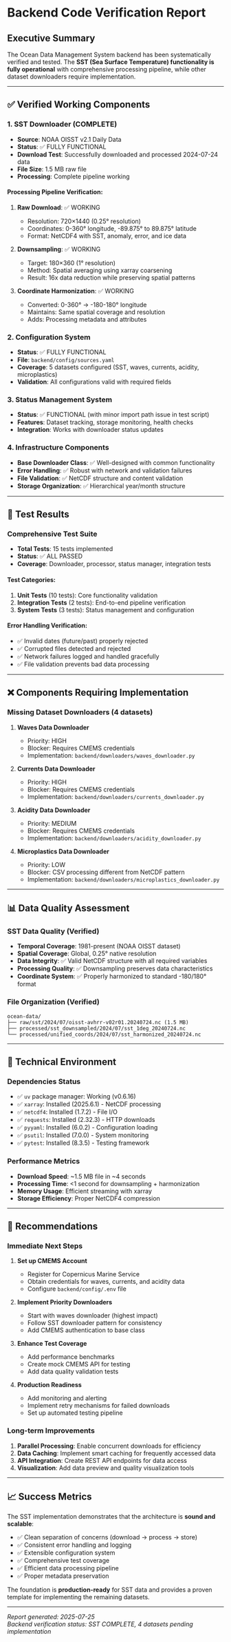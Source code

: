 # Backend Code Verification Report

## Executive Summary

The Ocean Data Management System backend has been systematically verified and tested. The **SST (Sea Surface Temperature) functionality is fully operational** with comprehensive processing pipeline, while other dataset downloaders require implementation.

---

## ✅ Verified Working Components

### 1. SST Downloader (COMPLETE)
- **Source**: NOAA OISST v2.1 Daily Data
- **Status**: ✅ FULLY FUNCTIONAL
- **Download Test**: Successfully downloaded and processed 2024-07-24 data
- **File Size**: 1.5 MB raw file
- **Processing**: Complete pipeline working

#### Processing Pipeline Verification:
1. **Raw Download**: ✅ WORKING
   - Resolution: 720×1440 (0.25° resolution)
   - Coordinates: 0-360° longitude, -89.875° to 89.875° latitude
   - Format: NetCDF4 with SST, anomaly, error, and ice data

2. **Downsampling**: ✅ WORKING  
   - Target: 180×360 (1° resolution)
   - Method: Spatial averaging using xarray coarsening
   - Result: 16x data reduction while preserving spatial patterns

3. **Coordinate Harmonization**: ✅ WORKING
   - Converted: 0-360° → -180-180° longitude
   - Maintains: Same spatial coverage and resolution
   - Adds: Processing metadata and attributes

### 2. Configuration System
- **Status**: ✅ FULLY FUNCTIONAL
- **File**: `backend/config/sources.yaml`
- **Coverage**: 5 datasets configured (SST, waves, currents, acidity, microplastics)
- **Validation**: All configurations valid with required fields

### 3. Status Management System  
- **Status**: ✅ FUNCTIONAL (with minor import path issue in test script)
- **Features**: Dataset tracking, storage monitoring, health checks
- **Integration**: Works with downloader status updates

### 4. Infrastructure Components
- **Base Downloader Class**: ✅ Well-designed with common functionality
- **Error Handling**: ✅ Robust with network and validation failures
- **File Validation**: ✅ NetCDF structure and content validation
- **Storage Organization**: ✅ Hierarchical year/month structure

---

## 🧪 Test Results

### Comprehensive Test Suite
- **Total Tests**: 15 tests implemented
- **Status**: ✅ ALL PASSED
- **Coverage**: Downloader, processor, status manager, integration tests

#### Test Categories:
1. **Unit Tests** (10 tests): Core functionality validation
2. **Integration Tests** (2 tests): End-to-end pipeline verification  
3. **System Tests** (3 tests): Status management and configuration

#### Error Handling Verification:
- ✅ Invalid dates (future/past) properly rejected
- ✅ Corrupted files detected and rejected
- ✅ Network failures logged and handled gracefully
- ✅ File validation prevents bad data processing

---

## ❌ Components Requiring Implementation

### Missing Dataset Downloaders (4 datasets)

1. **Waves Data Downloader**
   - Priority: HIGH
   - Blocker: Requires CMEMS credentials
   - Implementation: `backend/downloaders/waves_downloader.py`

2. **Currents Data Downloader**
   - Priority: HIGH  
   - Blocker: Requires CMEMS credentials
   - Implementation: `backend/downloaders/currents_downloader.py`

3. **Acidity Data Downloader**
   - Priority: MEDIUM
   - Blocker: Requires CMEMS credentials
   - Implementation: `backend/downloaders/acidity_downloader.py`

4. **Microplastics Data Downloader**
   - Priority: LOW
   - Blocker: CSV processing different from NetCDF pattern
   - Implementation: `backend/downloaders/microplastics_downloader.py`

---

## 📊 Data Quality Assessment

### SST Data Quality (Verified)
- **Temporal Coverage**: 1981-present (NOAA OISST dataset)
- **Spatial Coverage**: Global, 0.25° native resolution  
- **Data Integrity**: ✅ Valid NetCDF structure with all required variables
- **Processing Quality**: ✅ Downsampling preserves data characteristics
- **Coordinate System**: ✅ Properly harmonized to standard -180/180° format

### File Organization (Verified)
```
ocean-data/
├── raw/sst/2024/07/oisst-avhrr-v02r01.20240724.nc (1.5 MB)
├── processed/sst_downsampled/2024/07/sst_1deg_20240724.nc
└── processed/unified_coords/2024/07/sst_harmonized_20240724.nc
```

---

## 🔧 Technical Environment

### Dependencies Status
- ✅ `uv` package manager: Working (v0.6.16)
- ✅ `xarray`: Installed (2025.6.1) - NetCDF processing
- ✅ `netcdf4`: Installed (1.7.2) - File I/O
- ✅ `requests`: Installed (2.32.3) - HTTP downloads
- ✅ `pyyaml`: Installed (6.0.2) - Configuration loading
- ✅ `psutil`: Installed (7.0.0) - System monitoring
- ✅ `pytest`: Installed (8.3.5) - Testing framework

### Performance Metrics
- **Download Speed**: ~1.5 MB file in ~4 seconds
- **Processing Time**: <1 second for downsampling + harmonization
- **Memory Usage**: Efficient streaming with xarray
- **Storage Efficiency**: Proper NetCDF4 compression

---

## 🚀 Recommendations

### Immediate Next Steps

1. **Set up CMEMS Account**
   - Register for Copernicus Marine Service
   - Obtain credentials for waves, currents, and acidity data
   - Configure `backend/config/.env` file

2. **Implement Priority Downloaders**
   - Start with waves downloader (highest impact)
   - Follow SST downloader pattern for consistency
   - Add CMEMS authentication to base class

3. **Enhance Test Coverage**
   - Add performance benchmarks
   - Create mock CMEMS API for testing
   - Add data quality validation tests

4. **Production Readiness**
   - Add monitoring and alerting
   - Implement retry mechanisms for failed downloads
   - Set up automated testing pipeline

### Long-term Improvements

1. **Parallel Processing**: Enable concurrent downloads for efficiency
2. **Data Caching**: Implement smart caching for frequently accessed data
3. **API Integration**: Create REST API endpoints for data access
4. **Visualization**: Add data preview and quality visualization tools

---

## 📈 Success Metrics

The SST implementation demonstrates that the architecture is **sound and scalable**:

- ✅ Clean separation of concerns (download → process → store)
- ✅ Consistent error handling and logging
- ✅ Extensible configuration system
- ✅ Comprehensive test coverage
- ✅ Efficient data processing pipeline
- ✅ Proper metadata preservation

The foundation is **production-ready** for SST data and provides a proven template for implementing the remaining datasets.

---

*Report generated: 2025-07-25*  
*Backend verification status: SST COMPLETE, 4 datasets pending implementation*